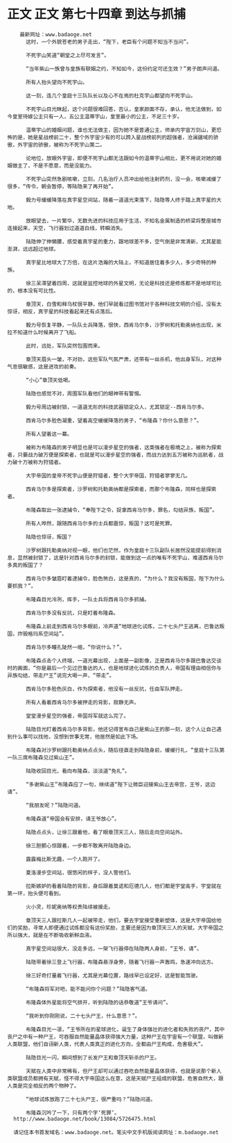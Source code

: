 # 正文 正文 第七十四章 到达与抓捕
        最新网址：www.badaoge.net
          这时，一个外貌苍老的男子走出，“陛下，老臣有个问题不知当不当问”。
      
          不死宇山笑道“朝堂之上尽可发言”。
      
          “当年紫山一族曾与皇族有联姻之约，不知如今，这份约定可还生效？”男子朗声问道。
      
          所有人抬头望向不死宇山。
      
          这一刻，连几个皇庭十三队队长以及心不在焉的杜克宇山都望向不死宇山。
      
          不死宇山目光眯起，这个问题很难回答，否认，皇家颜面不存，承认，他无法做到，如今皇室待嫁公主只有一人，五公主温蒂宇山，皇室最小的公主，不足三十岁。
      
          温蒂宇山的婚姻问题，谁也无法做主，因为她不是普通公主，师承内宇宙万剑山，更恐怖的是，她是星战榜前二十，整个外宇宙少有的可以跨入星战榜前列的超强者，沧澜疆域的骄傲，外宇宙的骄傲，被称为不死宇山第二。
      
          论地位，放眼外宇宙，即便不死宇山都无法跟如今的温蒂宇山相比，更不用说对她的婚姻做主了，不是不愿意，而是没能力。
      
          不死宇山突然急剧咳嗽，立刻，几名治疗人员冲出给他注射药剂，没一会，咳嗽减缓了很多，“传令，朝会暂停，等陆隐来了再开始”。
      
          毅力号缓缓降落在真宇星空间站，随着一道道光束落下，陆隐等人终于踏上真宇星的大地。
      
          放眼望去，一片繁华，无数先进的科技应用于生活，不知名金属制造的桥梁将整座城市连接起来，天空，飞行器划过道道白线，转瞬消失。
      
          陆隐伸了伸懒腰，感受着真宇星的重力，跟地球差不多，空气倒是非常清新，尤其星能澎湃，远远超过地球。
      
          真宇星比地球大了万倍，在这片浩瀚的大陆上，不知道居住着多少人，多少奇特的种族。
      
          徐三呆滞望着四周，这就是监控地球的外星文明，无论是科技还是修炼都不是地球可比的，根本没有可比性。
      
          章顶天，白雪和释乌杖很平静，他们早就看过图书馆对于各种科技文明的介绍，没有太惊讶，相反，真宇星的科技看起来还有点落后。
      
          毅力号恢复平静，一队队士兵降落，很快，西肯马尔多，沙罗树和托勒奥纳也出现，米拉不知道什么时候离开了飞船。
      
          此时，远处，军队突然包围而来。
      
          章顶天眉头一皱，不对劲，这些军队气氛严肃，还带有一丝杀机，他出身军队，对这种气息很敏感，这是进攻的前奏。
      
          “小心”章顶天低喝。
      
          陆隐也感觉不对，周围军队看他们的眼神带有警惕。
      
          毅力号周边被封锁，一道道无形的科技武器锁定众人，尤其锁定--西肯马尔多。
      
          西肯马尔多脸色凝重，望着高空缓缓降落的男子，“布隆森？你什么意思？”。
      
          所有人望着这一幕。
      
          被称为布隆森的男子明显也是可以漫步星空的强者，这类强者在极境之上，被称为探索者，只要战力破万便是探索者，也就是可以漫步星空的强者，而战力达到五万被称为巡航者，战力破十万被称为狩猎者。
      
          大宇帝国的皇帝不死宇山便是狩猎者，整个大宇帝国，狩猎者寥寥无几。
      
          西肯马尔多是探索者，沙罗树和托勒奥纳都是探索者，而那个布隆森，同样也是探索者。
      
          布隆森取出一张逮捕令，“奉陛下之令，捉拿西肯马尔多，罪名，勾结异族，叛国”。
      
          所有人哗然，跟随西肯马尔多的士兵都震惊，叛国？这可是死罪。
      
          陆隐也惊讶，叛国？
      
          沙罗树跟托勒奥纳对视一眼，他们也茫然，作为皇庭十三队副队长居然没能提前得到消息，显然被封锁了，这是针对西肯马尔多的封锁，能做到这一点的唯有不死宇山，难道西肯马尔多真的叛国了？
      
          西肯马尔多皱眉盯着逮捕令，脸色煞白，这是真的，“为什么？我没有叛国，陛下为什么要抓我？”。
      
          布隆森目光冷冽，挥手，一队士兵将西肯马尔多抓捕。
      
          西肯马尔多没有反抗，只是盯着布隆森。
      
          布隆森上前走到西肯马尔多眼前，冷声道“地球进化试炼，二十七头尸王逃离，巴鲁达叛国，炸毁格玛系空间站”。
      
          西肯马尔多瞳孔陡然一缩，“你说什么？”。
      
          布隆森点击个人终端，一道光幕出现，上面是一副影像，正是西肯马尔多跟巴鲁达交谈时的画面，“你是最后一个见过巴鲁达的人，也是地球进化试炼的负责人，帝国有理由相信你与异族勾结，带走尸王”说完大喝一声，“带走”。
      
          西肯马尔多脸色灰白，作为探索者，他没有一丝反抗，任由军队押走。
      
          所有人看着西肯马尔多被押走的背影，寂静无声。
      
          堂堂漫步星空的强者，帝国将军就这么完了。
      
          陆隐目光盯着西肯马尔多背影，他还记得宣布自己是紫山王的那一刻，这个人让自己遇到什么事可以找他，没想到世事无常，他居然是如此下场。
      
          布隆森对沙罗树跟托勒奥纳点点头，随后径直走到陆隐身前，缓缓行礼，“皇庭十三队第一队三席布隆森见过紫山王”。
      
          陆隐收回目光，看向布隆森，淡淡道“免礼”。
      
          “多谢紫山王”布隆森应了一句，继续道“陛下让微臣迎接紫山王去帝宫，王爷，这边请”。
      
          “我朋友呢？”陆隐问道。
      
          布隆森道“帝国会有安排，请王爷放心”。
      
          陆隐点点头，让徐三跟着他，看了眼章顶天三人，随后走向空间站外。
      
          徐三胆颤心惊跟着，一步都不敢离开陆隐身边。
      
          露露梅比斯无趣，一个人跑开了。
      
          夏洛漫步空间站，很悠闲的样子，没人管他们。
      
          拉斯嫉妒的看着陆隐的背影，身后跟着莫诺和厄德几人，他们都是宇堂高手，宇堂就在第一环，抬头便可看到。
      
          火小灵，珍妮奥纳等权贵陆续被接走。
      
          章顶天三人跟拉斯几人一起被带走，他们，要去宇堂接受重新塑体，这是大宇帝国给他们的奖励，寻常人即便通过试炼都没有这份奖励，主要还是因为章顶天三人的天赋，大宇帝国之所以强大，就是在不断吸收新鲜血液。
      
          真宇星空间站很大，没走多远，一架飞行器停在陆隐两人身前，“王爷，请”。
      
          陆隐带着徐三登上飞行器，布隆森悬浮身旁，随着飞行器一声轰鸣，急速冲向远方。
      
          徐三好奇打量着飞行器，尤其是光幕位置，路线早已设定好，这是智能驾驶。
      
          “布隆森将军对吧，能不能问你个问题？”陆隐客气道。
      
          布隆森体外星能将空气排开，听到陆隐的话恭敬道“王爷请问”。
      
          “我听到你刚刚说，二十七头尸王，什么意思？”。
      
          布隆森目光一凛，“王爷所在的星球进化，诞生了身体强壮的进化者和失败的丧尸，其中丧尸之中有一种尸王，可吞服自然能量晶体获得强大力量，这种尸王在宇宙有一个联盟，叫做新人类联盟，他们自诩新人类，代表人类真正的进化方向，全都由尸王构成，危害极大”。
      
          陆隐目光一闪，瞬间想到了长发尸王和章顶天斩杀的尸王。
      
          天赋在人类中非常稀有，但尸王却可以通过吞吃自然能量晶体获得，也就是说那个新人类联盟成员都拥有天赋，怪不得大宇帝国这么在意，这是天赋尸王组成的联盟，危害自然大，跟人类是完全相反的两个物种了。
      
          “地球试炼放跑了二十七头尸王，很严重吗？”陆隐问道。
      
          布隆森沉吟了一下，只有两个字‘死罪’。
      http://www.badaoge.net/book/13084/5726475.html
      
      请记住本书首发域名：www.badaoge.net。笔尖中文手机版阅读网址：m.badaoge.net